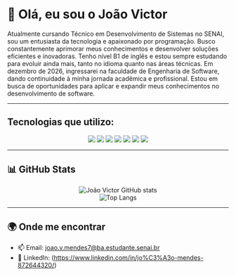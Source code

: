 # 👋 Olá, eu sou o João Victor  

Atualmente cursando Técnico em Desenvolvimento de Sistemas no SENAI, sou um entusiasta da tecnologia e apaixonado por programação. Busco constantemente aprimorar meus conhecimentos e desenvolver soluções eficientes e inovadoras. Tenho nível B1 de inglês e estou sempre estudando para evoluir ainda mais, tanto no idioma quanto nas áreas técnicas. Em dezembro de 2026, ingressarei na faculdade de Engenharia de Software, dando continuidade à minha jornada acadêmica e profissional. Estou em busca de oportunidades para aplicar e expandir meus conhecimentos no desenvolvimento de software. 

---

## Tecnologias que utilizo:
<div align="center">
  
  <!-- Java -->
  <img src="https://img.shields.io/badge/Java-ED8B00?style=for-the-badge&logo=openjdk&logoColor=white"/>
  <img src="https://img.shields.io/badge/SpringBoot-6DB33F?style=for-the-badge&logo=springboot&logoColor=white"/>
  <img src="https://img.shields.io/badge/JPA-Hibernate-59666C?style=for-the-badge&logo=hibernate&logoColor=white"/>
  <img src="https://img.shields.io/badge/JDBC-007396?style=for-the-badge&logo=java&logoColor=white"/>

  <!-- Banco de Dados -->
  <img src="https://img.shields.io/badge/MySQL-005C84?style=for-the-badge&logo=mysql&logoColor=white"/>

  <!-- Python -->
  <img src="https://img.shields.io/badge/Python-3776AB?style=for-the-badge&logo=python&logoColor=white"/>

  <!-- UML -->
  <img src="https://img.shields.io/badge/UML-02569B?style=for-the-badge&logoColor=white"/>

</div>

---

## 📊 GitHub Stats
<div align="center">

![João Victor GitHub stats](https://github-readme-stats.vercel.app/api?username=JoaoDoJava21&show_icons=true&theme=tokyonight)  
![Top Langs](https://github-readme-stats.vercel.app/api/top-langs/?username=JoaoDoJava21&layout=compact&theme=tokyonight)


</div>

---

## 🌍 Onde me encontrar
- 📫 Email: joao.v.mendes7@ba.estudante.senai.br
- 💼 LinkedIn: (https://www.linkedin.com/in/jo%C3%A3o-mendes-872644320/)  

